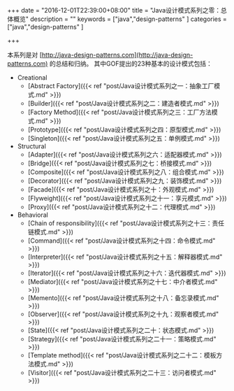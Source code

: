 +++
date = "2016-12-01T22:39:00+08:00"
title = "Java设计模式系列之零：总体概览"
description = ""
keywords = ["java","design-patterns"
]
categories = ["java","design-patterns"
]

+++

本系列是对 [http://java-design-patterns.com](http://java-design-patterns.com) 的总结和归纳。
其中GOF提出的23种基本的设计模式包括：

* Creational
    * [Abstract Factory]({{< ref "post/Java设计模式系列之一：抽象工厂模式.md" >}})
    * [Builder]({{< ref "post/Java设计模式系列之二：建造者模式.md" >}})
    * [Factory Method]({{< ref "post/Java设计模式系列之三：工厂方法模式.md" >}})
    * [Prototype]({{< ref "post/Java设计模式系列之四：原型模式.md" >}})
    * [Singleton]({{< ref "post/Java设计模式系列之五：单例模式.md" >}})
* Structural
    * [Adapter]({{< ref "post/Java设计模式系列之六：适配器模式.md" >}})
    * [Bridge]({{< ref "post/Java设计模式系列之七：桥接模式.md" >}})
    * [Composite]({{< ref "post/Java设计模式系列之八：组合模式.md" >}})
    * [Decorator]({{< ref "post/Java设计模式系列之九：装饰模式.md" >}})
    * [Facade]({{< ref "post/Java设计模式系列之十：外观模式.md" >}})
    * [Flyweight]({{< ref "post/Java设计模式系列之十一：享元模式.md" >}})
    * [Proxy]({{< ref "post/Java设计模式系列之十二：代理模式.md" >}})
* Behavioral
    * [Chain of responsibility]({{< ref "post/Java设计模式系列之十三：责任链模式.md" >}})
    * [Command]({{< ref "post/Java设计模式系列之十四：命令模式.md" >}})
    * [Interpreter]({{< ref "post/Java设计模式系列之十五：解释器模式.md" >}})
    * [Iterator]({{< ref "post/Java设计模式系列之十六：迭代器模式.md" >}})
    * [Mediator]({{< ref "post/Java设计模式系列之十七：中介者模式.md" >}})
    * [Memento]({{< ref "post/Java设计模式系列之十八：备忘录模式.md" >}})
    * [Observer]({{< ref "post/Java设计模式系列之十九：观察者模式.md" >}})
    * [State]({{< ref "post/Java设计模式系列之二十：状态模式.md" >}})
    * [Strategy]({{< ref "post/Java设计模式系列之二十一：策略模式.md" >}})
    * [Template method]({{< ref "post/Java设计模式系列之二十二：模板方法模式.md" >}})
    * [Visitor]({{< ref "post/Java设计模式系列之二十三：访问者模式.md" >}})


